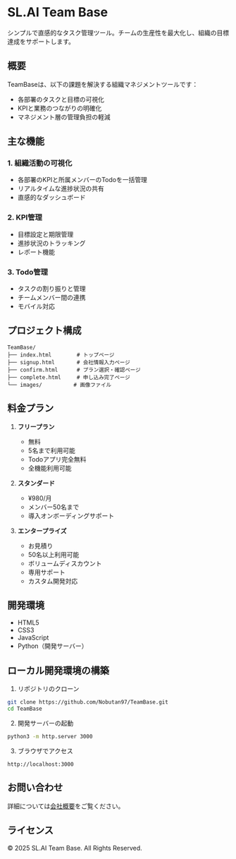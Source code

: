 # SL.AI Team Base

シンプルで直感的なタスク管理ツール。チームの生産性を最大化し、組織の目標達成をサポートします。

## 概要

TeamBaseは、以下の課題を解決する組織マネジメントツールです：

- 各部署のタスクと目標の可視化
- KPIと業務のつながりの明確化
- マネジメント層の管理負担の軽減

## 主な機能

### 1. 組織活動の可視化
- 各部署のKPIと所属メンバーのTodoを一括管理
- リアルタイムな進捗状況の共有
- 直感的なダッシュボード

### 2. KPI管理
- 目標設定と期限管理
- 進捗状況のトラッキング
- レポート機能

### 3. Todo管理
- タスクの割り振りと管理
- チームメンバー間の連携
- モバイル対応

## プロジェクト構成

```
TeamBase/
├── index.html        # トップページ
├── signup.html       # 会社情報入力ページ
├── confirm.html      # プラン選択・確認ページ
├── complete.html     # 申し込み完了ページ
└── images/          # 画像ファイル
```

## 料金プラン

1. **フリープラン**
   - 無料
   - 5名まで利用可能
   - Todoアプリ完全無料
   - 全機能利用可能

2. **スタンダード**
   - ¥980/月
   - メンバー50名まで
   - 導入オンボーディングサポート

3. **エンタープライズ**
   - お見積り
   - 50名以上利用可能
   - ボリュームディスカウント
   - 専用サポート
   - カスタム開発対応

## 開発環境

- HTML5
- CSS3
- JavaScript
- Python（開発サーバー）

## ローカル開発環境の構築

1. リポジトリのクローン
```bash
git clone https://github.com/Nobutan97/TeamBase.git
cd TeamBase
```

2. 開発サーバーの起動
```bash
python3 -m http.server 3000
```

3. ブラウザでアクセス
```
http://localhost:3000
```

## お問い合わせ

詳細については[会社概要](https://addness.co.jp/)をご覧ください。

## ライセンス

© 2025 SL.AI Team Base. All Rights Reserved.